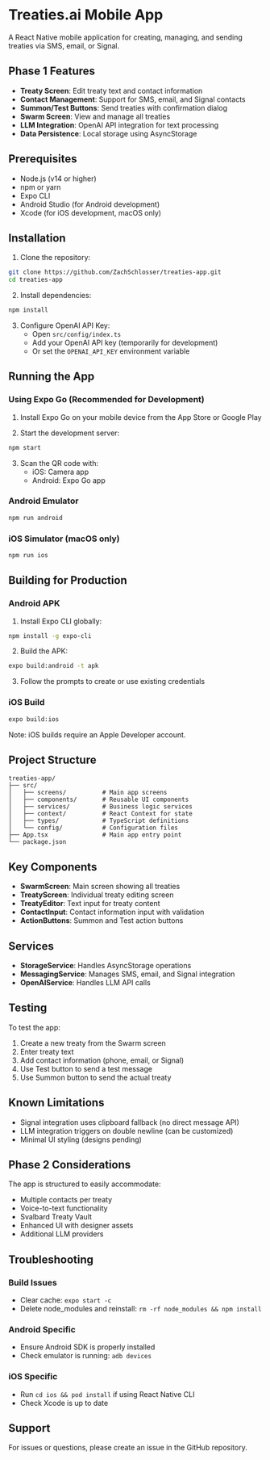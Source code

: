 # Treaties.ai Mobile App

A React Native mobile application for creating, managing, and sending treaties via SMS, email, or Signal.

## Phase 1 Features

- **Treaty Screen**: Edit treaty text and contact information
- **Contact Management**: Support for SMS, email, and Signal contacts
- **Summon/Test Buttons**: Send treaties with confirmation dialog
- **Swarm Screen**: View and manage all treaties
- **LLM Integration**: OpenAI API integration for text processing
- **Data Persistence**: Local storage using AsyncStorage

## Prerequisites

- Node.js (v14 or higher)
- npm or yarn
- Expo CLI
- Android Studio (for Android development)
- Xcode (for iOS development, macOS only)

## Installation

1. Clone the repository:
```bash
git clone https://github.com/ZachSchlosser/treaties-app.git
cd treaties-app
```

2. Install dependencies:
```bash
npm install
```

3. Configure OpenAI API Key:
   - Open `src/config/index.ts`
   - Add your OpenAI API key (temporarily for development)
   - Or set the `OPENAI_API_KEY` environment variable

## Running the App

### Using Expo Go (Recommended for Development)

1. Install Expo Go on your mobile device from the App Store or Google Play

2. Start the development server:
```bash
npm start
```

3. Scan the QR code with:
   - iOS: Camera app
   - Android: Expo Go app

### Android Emulator

```bash
npm run android
```

### iOS Simulator (macOS only)

```bash
npm run ios
```

## Building for Production

### Android APK

1. Install Expo CLI globally:
```bash
npm install -g expo-cli
```

2. Build the APK:
```bash
expo build:android -t apk
```

3. Follow the prompts to create or use existing credentials

### iOS Build

```bash
expo build:ios
```

Note: iOS builds require an Apple Developer account.

## Project Structure

```
treaties-app/
├── src/
│   ├── screens/          # Main app screens
│   ├── components/       # Reusable UI components
│   ├── services/         # Business logic services
│   ├── context/          # React Context for state
│   ├── types/            # TypeScript definitions
│   └── config/           # Configuration files
├── App.tsx               # Main app entry point
└── package.json
```

## Key Components

- **SwarmScreen**: Main screen showing all treaties
- **TreatyScreen**: Individual treaty editing screen
- **TreatyEditor**: Text input for treaty content
- **ContactInput**: Contact information input with validation
- **ActionButtons**: Summon and Test action buttons

## Services

- **StorageService**: Handles AsyncStorage operations
- **MessagingService**: Manages SMS, email, and Signal integration
- **OpenAIService**: Handles LLM API calls

## Testing

To test the app:

1. Create a new treaty from the Swarm screen
2. Enter treaty text
3. Add contact information (phone, email, or Signal)
4. Use Test button to send a test message
5. Use Summon button to send the actual treaty

## Known Limitations

- Signal integration uses clipboard fallback (no direct message API)
- LLM integration triggers on double newline (can be customized)
- Minimal UI styling (designs pending)

## Phase 2 Considerations

The app is structured to easily accommodate:
- Multiple contacts per treaty
- Voice-to-text functionality
- Svalbard Treaty Vault
- Enhanced UI with designer assets
- Additional LLM providers

## Troubleshooting

### Build Issues
- Clear cache: `expo start -c`
- Delete node_modules and reinstall: `rm -rf node_modules && npm install`

### Android Specific
- Ensure Android SDK is properly installed
- Check emulator is running: `adb devices`

### iOS Specific
- Run `cd ios && pod install` if using React Native CLI
- Check Xcode is up to date

## Support

For issues or questions, please create an issue in the GitHub repository.
